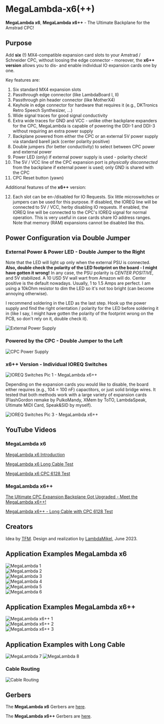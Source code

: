 # MegaLambda-x6(++) 

**MegaLambda x6**, **MegaLambda x6++** - The Ultimate Backplane for the Amstrad CPC! 

## Purpose

Add **six** (!) MX4-compatible expansion card slots to your Amstrad / Schneider CPC, without loosing the edge connector - moreover, the **x6++ version** allows you to dis- and enable individual IO expansion cards one by one. 

Key features are:

1. Six standard MX4 expansion slots
2. Passthrough edge connector (like LambdaBoard I, II) 
3. Passthrough pin header connector (like MotherX4) 
4. Keyhole in edge connector for hardware that requires it (e.g., DKTronics Retro Speech Synthesizer, ...)
5. Wide signal traces for good signal conductivity
6. Extra wide traces for GND and VCC - unlike other backplane expanders for the CPC, MegaLambda is capable of powering the DDI-1 and DDI-3 without requiring an extra power supply 
7. Backplane powered from either the CPC or an external 5V power supply via standard barell jack (center polarity positive)
8. Double jumpers (for better conductivity) to select between CPC power and external power 
9. Power LED (only) if external power supply is used - polarity check!
10. The 5V / VCC line of the CPC expansion port is *physically disconnected* from the backplane if external power is used; only GND is shared with the CPC
11. CPC Reset button (yawn)

Additional features of the **x6++** version:

12. Each slot can be en-/disabled for IO Requests. Six little microswitches or jumpers can be used for this purpose. If disabled, the IOREQ line will be connected to 5V / VCC, herby disabling IO requests. If enabled, the IOREQ line will be connected to the CPC's IOREQ signal for normal operation. This is very useful in case cards share IO address ranges. Note that memory (RAM) expansions cannot be disabled like this. 

## Power Configuration via Double Jumper 

### External Power & Power LED - Double Jumper to the Right 

Note that the LED will light up only when the external PSU is
connected.  **Also, double check the polarity of the LED footprint on
the board - I might have gotten it wrong!** In any case, the PSU
polarity is *CENTER POSITIVE*, and 5V stabilized. A 10 USD 5V wall
wart from Amazon will do. Center positive is the default nowadays.
Usually, 1 to 1.5 Amps are perfect. I am using a 10kOhm resistor to
dim the LED so it's not too bright (can become annoying otherwise).

I recommend soldering in the LED as the last step. Hook up the power
supply and find the right orientation / polarity for the LED before
soldering it in (like I say, I might have gotten the polarity of the
footprint wrong on the PCB, so don't rely on it, double check it).

![External Power Supply](images/ext-power.jpg)  

### Powered by the CPC - Double Jumper to the Left

![CPC Power Supply](images/cpc-power.jpg)  

### x6++ Version - Individual IOREQ Switches 

![IOREQ Switches Pic 1 - MegaLambda x6++](images/x6++-1.jpg)

Depending on the expansion cards you would like to disable, the board
either requires (e.g., 104 = 100 nF) capactitors, or just solid bridge
wires. It tested that both methods work with a large variety of
expansion cards (FlashGordon remake by PulkoMandy, XMem by ToTO,
LambdaSpeak, Ultimate MIDI Card, Speak&SID by myself). 

![IOREQ Switches Pic 3 - MegaLambda x6++](images/x6++-4.jpg)  


## YouTube Videos

### MegaLambda x6

[MegaLambda x6 Introduction](https://youtu.be/dHfIeu6RvlQ)

[MegaLambda x6 Long Cable Test](https://youtu.be/0CViRorZ7gk)

[MegaLambda x6 CPC 6128 Test](https://youtu.be/cwNZN3z0Z7E)

### MegaLambda x6++ 

[The Ultimate CPC Expansion Backplane Got Upgraded - Meet the MegaLambda x6++!](https://youtu.be/FK6HFwhmiFs)

[MegaLambda x6++ - Long Cable with CPC 6128 Test](https://youtu.be/EiqiXnbGWaY)

## Creators 

Idea by [TFM](http://futureos.cpc-live.com/). Design and realization by [LambdaMikel](https://github.com/lambdamikel), June 2023. 

## Application Examples MegaLambda x6

![MegaLambda 1](images/megalambda-1.jpg)  
![MegaLambda 2](images/megalambda-2.jpg)  
![MegaLambda 3](images/megalambda-3.jpg)  
![MegaLambda 4](images/megalambda-4.jpg)  
![MegaLambda 5](images/megalambda-5.jpg)  
![MegaLambda 6](images/megalambda-6.jpg)

## Application Examples MegaLambda x6++

![MegaLambda x6++ 1](images/x6++-1.jpg)  
![MegaLambda x6++ 2](images/x6++-2.jpg)  
![MegaLambda x6++ 3](images/x6++-3.jpg)  

## Application Examples with Long Cable 

![MegaLambda 7](images/megalambda-h1.jpg)
![MegaLambda 8](images/megalambda-h2.jpg)  

### Cable Routing

![Cable Routing](images/cable-routing.jpg)  

## Gerbers 

The **MegaLambda x6** Gerbers are [here](gerbers/mega-lambda-x6.zip).

The **MegaLambda x6++** Gerbers are [here](gerbers/mega-lambda-x6++.zip).


